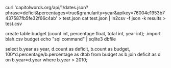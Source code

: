 curl 'capitolwords.org/api/1/dates.json?phrase=deficit&percentages=true&granularity=year&apikey=76004e1953b7437587fb5fe32f66c4ab' > test.json 
cat test.json | in2csv -f json -k results > test.csv


create table budget (count int, percentage float, total int, year int);
.import blah.csv budget
echo "sql command" | sqlite3 dbfile

select b.year as year, d.count as deficit, b.count as budget, 100*d.percentage/b.percentage as dtob from budget as b join deficit as d on b.year=d.year where b.year > 2010;
